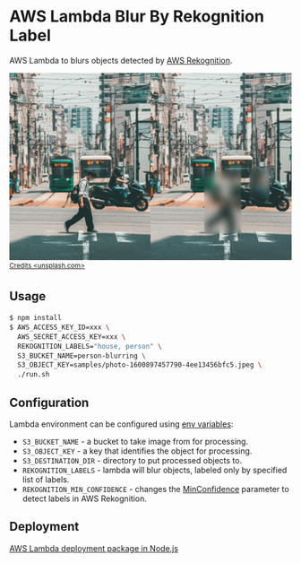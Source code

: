 # AWS Lambda Blur By Rekognition Label

AWS Lambda to blurs objects detected by [AWS Rekognition](https://aws.amazon.com/rekognition/).

![](https://github.com/veelenga/aws-lambda-blur-by-rekognition-label/blob/master/assets/demo.jpeg)
<sup>
 [Credits <unsplash.com>](https://unsplash.com/photos/_dR2NANY4o)
</sup>

## Usage

``` sh
$ npm install
$ AWS_ACCESS_KEY_ID=xxx \
  AWS_SECRET_ACCESS_KEY=xxx \
  REKOGNITION_LABELS="house, person" \
  S3_BUCKET_NAME=person-blurring \
  S3_OBJECT_KEY=samples/photo-1600897457790-4ee13456bfc5.jpeg \
  ./run.sh
```

## Configuration

Lambda environment can be configured using [env variables](https://docs.aws.amazon.com/lambda/latest/dg/configuration-envvars.html):

* `S3_BUCKET_NAME` - a bucket to take image from for processing.
* `S3_OBJECT_KEY` - a key that identifies the object for processing.
* `S3_DESTINATION_DIR` - directory to put processed objects to.
* `REKOGNITION_LABELS` - lambda will blur objects, labeled only by specified list of labels.
* `REKOGNITION_MIN_CONFIDENCE` - changes the [MinConfidence](https://docs.aws.amazon.com/rekognition/latest/dg/API_DetectLabels.html#API_DetectLabels_RequestSyntax) parameter to detect labels in AWS Rekognition.

## Deployment

[AWS Lambda deployment package in Node.js](https://docs.aws.amazon.com/lambda/latest/dg/nodejs-package.html)
